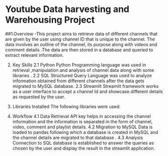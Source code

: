 # Youtube Data harvesting and Warehousing Project
##1.Overview
-This project aims to retrieve data of different channels that are given by the user using channel ID that is unique to the channel. The data involves an outline of the channel, its purpose along with videos and comment details .The data are then stored in a database and queried to extract relevant information.

2. Key Skills
2.1 Python
Python Programming language was used in retrieval ,manipulation and analysis of channel data along with some libraries .
2.2 SQL
Structured Query Language was used to analyze information obtained from different  channels after the data gets migrated to MySQL database.
2.3 Streamlit
Streamlit framework works as a user interface to accept  a channel Id and showcase different details as requested by the user.
3. Libraries Installed 
The following libraries were used:


4. Workflow
4.1 Data Retrieval
API key helps  in accessing the channel information and the information is separated in the form of channel, video, comment and playlist details. 
4.2 Migration to MySQL
 Data is loaded to pandas following which a database is created in MySQL  and  the channel details are migrated to that database .
4.3 Analysis
Connection to SQL database is established  to answer the queries as chosen by the user and display the result in the streamlit application.
